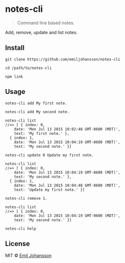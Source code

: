 # notes-cli

> Command line based notes.

Add, remove, update and list notes.

## Install

```
git clone https://github.com/emiljohansson/notes-cli

cd /path/to/notes-cli

npm link
```

## Usage

```
notes-cli add My first note.

notes-cli add My second note.

notes-cli list
//=> [ { index: 0,
    date: 'Mon Jul 13 2015 10:02:48 GMT-0600 (MDT)',
    text: 'My first note.' },
  { index: 1,
    date: 'Mon Jul 13 2015 10:04:19 GMT-0600 (MDT)',
    text: 'My second note.' }]

notes-cli update 0 Update my first note.

notes-cli list
//=> [ { index: 0,
    date: 'Mon Jul 13 2015 10:04:19 GMT-0600 (MDT)',
    text: 'My second note.' },
  { index: 1,
    date: 'Mon Jul 13 2015 10:04:48 GMT-0600 (MDT)',
    text: 'Update my first note.' }]

notes-cli remove 1.

notes-cli list
//=> [ { index: 0,
    date: 'Mon Jul 13 2015 10:04:19 GMT-0600 (MDT)',
    text: 'My second note.' }]

notes-cli help
```

## License

MIT © [Emil Johansson](http://emiljohansson.se)
